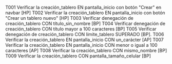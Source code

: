 T001	Verificar la creación_tablero EN pantalla_inicio con botón "Crear" en navbar [HP]
T002	Verificar la creación_tablero EN pantalla_inicio con botón "Crear un tablero nuevo" [HP]
T003	Verificar denegación de creación_tablero CON título_sin_nombre [BP]
T004	Verificar denegación de creación_tablero CON título mayor a 100 caracteres [BP]
T005	Verificar denegación de creación_tablero CON límite_tablero SUPERADO [BP].
T006	Verificar la creación_tablero EN pantalla_inicio CON un_carácter [AP]
T007	Verificar la creación_tablero EN pantalla_inicio CON menor o igual a 100 caracteres [AP]
T008	Verificar la creación_tablero CON mismo_nombre [BP]
T009	Verificar la creación_tablero CON pantalla_tamaño_celular [BP]
